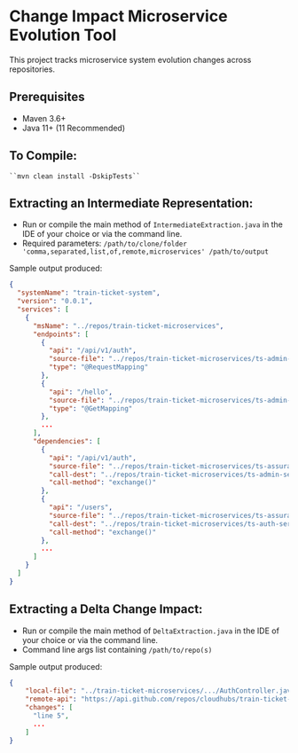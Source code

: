 # Change Impact Microservice Evolution Tool

This project tracks microservice system evolution changes across repositories.


## Prerequisites

* Maven 3.6+
* Java 11+ (11 Recommended) 

## To Compile:
    ``mvn clean install -DskipTests``

## Extracting an Intermediate Representation:
- Run or compile the main method of ``IntermediateExtraction.java`` in the IDE of your choice or via the command line.
- Required parameters: ``/path/to/clone/folder 'comma,separated,list,of,remote,microservices' /path/to/output``

Sample output produced:
```json
{
  "systemName": "train-ticket-system",
  "version": "0.0.1",
  "services": [
    {
      "msName": "../repos/train-ticket-microservices",
      "endpoints": [
        {
          "api": "/api/v1/auth",
          "source-file": "../repos/train-ticket-microservices/ts-admin-service/src/main/java/com/cloudhubs/trainticket/adminservice/controller/AuthController.java",
          "type": "@RequestMapping"
        },
        {
          "api": "/hello",
          "source-file": "../repos/train-ticket-microservices/ts-admin-service/src/main/java/com/cloudhubs/trainticket/adminservice/controller/AuthController.java",
          "type": "@GetMapping"
        },
        ...
      ],
      "dependencies": [
        {
          "api": "/api/v1/auth",
          "source-file": "../repos/train-ticket-microservices/ts-assurance-service/src/main/java/com/cloudhubs/trainticket/assurance/service/impl/UserServiceImpl.java",
          "call-dest": "../repos/train-ticket-microservices/ts-admin-service/src/main/java/com/cloudhubs/trainticket/adminservice/controller/AuthController.java",
          "call-method": "exchange()"
        },
        {
          "api": "/users",
          "source-file": "../repos/train-ticket-microservices/ts-assurance-service/src/main/java/com/cloudhubs/trainticket/assurance/service/impl/UserServiceImpl.java",
          "call-dest": "../repos/train-ticket-microservices/ts-auth-service/src/main/java/com/cloudhubs/trainticket/auth/controller/AuthUserController.java",
          "call-method": "exchange()"
        },
        ...
      ]
    }
  ]
}
```

## Extracting a Delta Change Impact:
- Run or compile the main method of ``DeltaExtraction.java`` in the IDE of your choice or via the command line.
- Command line args list containing ``/path/to/repo(s)``

Sample output produced:
```json
{
    "local-file": "../train-ticket-microservices/.../AuthController.java",
    "remote-api": "https://api.github.com/repos/cloudhubs/train-ticket-microservices/contents/.../AuthController.java",
    "changes": [
      "line 5",
      ...
    ]
}
```